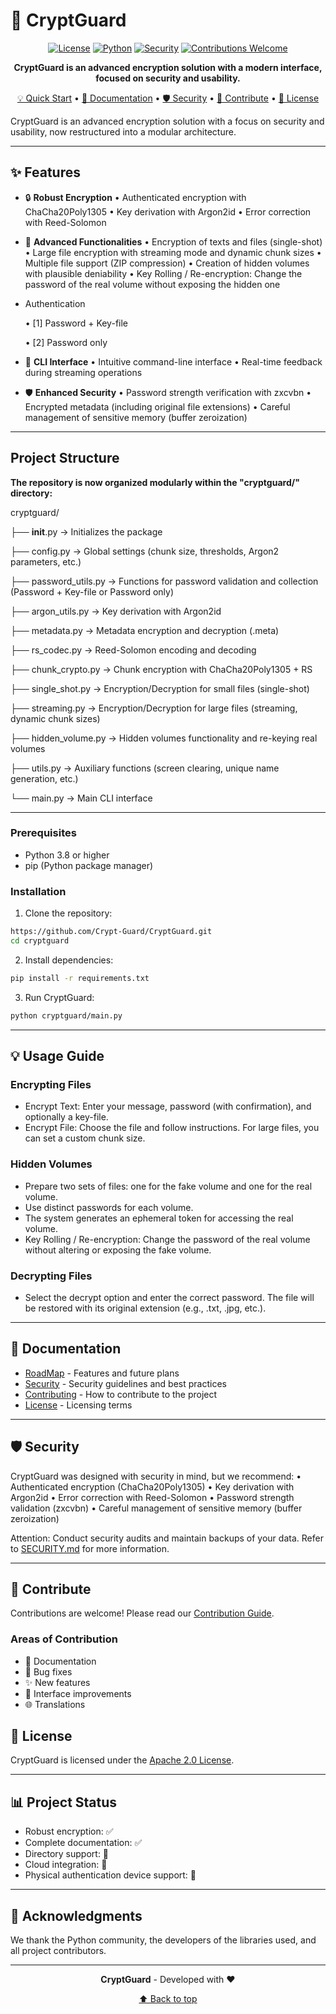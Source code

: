 # 🔐 CryptGuard

<div align="center">

[![License](https://img.shields.io/badge/license-Apache%202.0-blue.svg)](LICENSE)
[![Python](https://img.shields.io/badge/python-3.8%2B-blue)](https://www.python.org/downloads/)
[![Security](https://img.shields.io/badge/security-audited-green.svg)](SECURITY.md)
[![Contributions Welcome](https://img.shields.io/badge/contributions-welcome-brightgreen.svg)](CONTRIBUTING.md)

**CryptGuard is an advanced encryption solution with a modern interface, focused on security and usability.**

[💡 Quick Start](#-usage-guide) •
[📖 Documentation](#-documentation) •
[🛡️ Security](#️-security) •
[🤝 Contribute](#-contribute) •
[📜 License](#-license)

</div>

CryptGuard is an advanced encryption solution with a focus on security and usability, now restructured into a modular architecture.

--------------------------------------------------------------------------------
## ✨ Features

- 🔒 **Robust Encryption**
  • Authenticated encryption with ChaCha20Poly1305
  • Key derivation with Argon2id
  • Error correction with Reed-Solomon

- 🎯 **Advanced Functionalities**
  • Encryption of texts and files (single-shot)
  • Large file encryption with streaming mode and dynamic chunk sizes
  • Multiple file support (ZIP compression)
  • Creation of hidden volumes with plausible deniability
  • Key Rolling / Re-encryption: Change the password of the real volume without exposing the hidden one

- Authentication

  • [1] Password + Key-file

  • [2] Password only

- 💫 **CLI Interface**
  • Intuitive command-line interface
  • Real-time feedback during streaming operations

- 🛡️ **Enhanced Security**
  • Password strength verification with zxcvbn
  • Encrypted metadata (including original file extensions)
  • Careful management of sensitive memory (buffer zeroization)

--------------------------------------------------------------------------------

## Project Structure

**The repository is now organized modularly within the "cryptguard/" directory:**

cryptguard/

├── __init__.py             -> Initializes the package

├── config.py               -> Global settings (chunk size, thresholds, Argon2 parameters, etc.)

├── password_utils.py       -> Functions for password validation and collection (Password + Key-file or Password only)

├── argon_utils.py          -> Key derivation with Argon2id

├── metadata.py             -> Metadata encryption and decryption (.meta)

├── rs_codec.py             -> Reed-Solomon encoding and decoding

├── chunk_crypto.py         -> Chunk encryption with ChaCha20Poly1305 + RS

├── single_shot.py          -> Encryption/Decryption for small files (single-shot)

├── streaming.py            -> Encryption/Decryption for large files (streaming, dynamic chunk sizes)

├── hidden_volume.py        -> Hidden volumes functionality and re-keying real volumes

├── utils.py                -> Auxiliary functions (screen clearing, unique name generation, etc.)

└── main.py                 -> Main CLI interface

--------------------------------------------------------------------------------
### Prerequisites

- Python 3.8 or higher
- pip (Python package manager)

### Installation

1. Clone the repository:
```bash
https://github.com/Crypt-Guard/CryptGuard.git
cd cryptguard
```

2. Install dependencies:
```bash
pip install -r requirements.txt
```

3. Run CryptGuard:
```bash
python cryptguard/main.py
```
--------------------------------------------------------------------------------
## 💡 Usage Guide

### Encrypting Files
  - Encrypt Text: Enter your message, password (with confirmation), and optionally a key-file.
  - Encrypt File: Choose the file and follow instructions. For large files, you can set a custom chunk size.

### Hidden Volumes
  - Prepare two sets of files: one for the fake volume and one for the real volume.
  - Use distinct passwords for each volume.
  - The system generates an ephemeral token for accessing the real volume.
  - Key Rolling / Re-encryption: Change the password of the real volume without altering or exposing the fake volume.

### Decrypting Files
  - Select the decrypt option and enter the correct password. The file will be restored with its original extension (e.g., .txt, .jpg, etc.).

--------------------------------------------------------------------------------
## 📖 Documentation

- [RoadMap](ROADMAP.md) - Features and future plans
- [Security](SECURITY.md) - Security guidelines and best practices
- [Contributing](CONTRIBUTING.md) - How to contribute to the project
- [License](LICENSE) - Licensing terms

--------------------------------------------------------------------------------
## 🛡️ Security

CryptGuard was designed with security in mind, but we recommend:
  • Authenticated encryption (ChaCha20Poly1305)
  • Key derivation with Argon2id
  • Error correction with Reed-Solomon
  • Password strength validation (zxcvbn)
  • Careful management of sensitive memory (buffer zeroization)

Attention: Conduct security audits and maintain backups of your data.
Refer to [SECURITY.md](SECURITY.md) for more information.

--------------------------------------------------------------------------------
## 🤝 Contribute

Contributions are welcome! Please read our [Contribution Guide](CONTRIBUTING.md).

### Areas of Contribution

- 📝 Documentation
- 🐛 Bug fixes
- ✨ New features
- 🎨 Interface improvements
- 🌐 Translations

## 📜 License

CryptGuard is licensed under the [Apache 2.0 License](LICENSE).

--------------------------------------------------------------------------------

## 📊 Project Status

  - Robust encryption: ✅
  - Complete documentation: ✅
  - Directory support: 🚧
  - Cloud integration: 🚧
  - Physical authentication device support: 🚧

--------------------------------------------------------------------------------

## 🙏 Acknowledgments

We thank the Python community, the developers of the libraries used, and all project contributors.

--------------------------------------------------------------------------------
<div align="center">

**CryptGuard** - Developed with ❤️

[⬆ Back to top](#-cryptguard)

</div>

